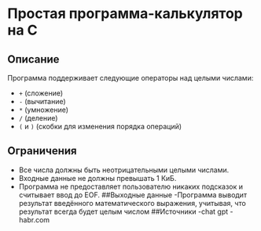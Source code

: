 # Простая программа-калькулятор на C

## Описание

Программа поддерживает следующие операторы над целыми числами:
- `+` (сложение)
- `-` (вычитание)
- `*` (умножение)
- `/` (деление)
- `(` и `)` (скобки для изменения порядка операций)

## Ограничения
- Все числа должны быть неотрицательными целыми числами.
- Входные данные не должны превышать 1 КиБ.
- Программа не предоставляет пользователю никаких подсказок и считывает ввод до EOF.
##Выходные данные
-Программа выводит результат введённого математического выражения, учитывая, что результат всегда будет целым числом
##Источники
-chat gpt
-habr.com

